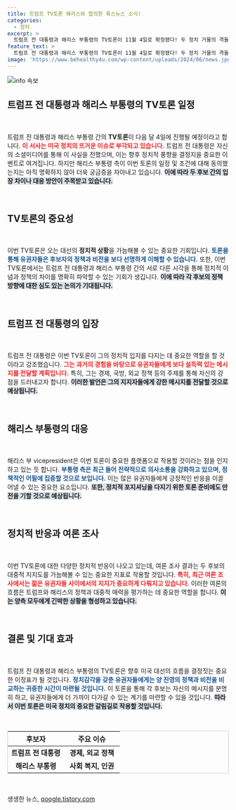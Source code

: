 ```yaml
---
title: 트럼프 TV토론 해리스와 합의한 폭스뉴스 소식!
categories:
  - 정치
excerpt: >
  트럼프 전 대통령과 해리스 부통령의 TV토론이 11월 4일로 확정됐다! 두 정치 거물의 격돌, 과연 누가 승리할지 우리 모두가 주목하고 있다.
feature_text: >
  트럼프 전 대통령과 해리스 부통령의 TV토론이 11월 4일로 확정됐다! 두 정치 거물의 격돌, 과연 누가 승리할지 우리 모두가 주목하고 있다.
image: 'https://www.behealthy4u.com/wp-content/uploads/2024/06/news.jpg'
---
```


<p><img src="https://www.behealthy4u.com/wp-content/uploads/2024/06/news.jpg" alt="info 속보" /></p>

<h2 data-ke-size="size26">트럼프 전 대통령과 해리스 부통령의 TV토론 일정</h2>

<p data-ke-size="size16">&nbsp;</p>

<p>트럼프 전 대통령과 해리스 부통령 간의 <b>TV토론</b>이 다음 달 4일에 진행될 예정이라고 합니다. <b><span style="color: #ee2323;">이 서사는 미국 정치의 뜨거운 이슈로 부각되고 있습니다.</span></b> 트럼프 전 대통령은 자신의 소셜미디어를 통해 이 사실을 전했으며, 이는 향후 정치적 풍향을 결정지을 중요한 이벤트로 여겨집니다. 하지만 해리스 부통령 측이 이번 토론의 일정 및 조건에 대해 동의했는지는 아직 명확하지 않아 더욱 궁금증을 자아내고 있습니다. <b><span style="background-color: #21538527;">이에 따라 두 후보 간의 입장 차이나 대응 방안이 주목받고 있습니다.</span></b></p>

<p data-ke-size="size16">&nbsp;</p>

<h2 data-ke-size="size26">TV토론의 중요성</h2>

<p data-ke-size="size16">&nbsp;</p>

<p>이번 TV토론은 오는 대선의 <b>정치적 상황</b>을 가늠해볼 수 있는 중요한 기회입니다. <b><span style="color: #1a5490;">토론을 통해 유권자들은 후보자의 정책과 비전을 보다 선명하게 이해할 수 있습니다.</span></b> 또한, 이번 TV토론에서는 트럼프 전 대통령과 해리스 부통령 간의 서로 다른 시각을 통해 정치적 이념과 정책의 차이를 명확히 파악할 수 있는 기회가 생깁니다. <b><span style="background-color: #21538527;">이에 따라 각 후보의 정책 방향에 대한 심도 있는 논의가 기대됩니다.</span></b></p>

<p data-ke-size="size16">&nbsp;</p>

<h2 data-ke-size="size26">트럼프 전 대통령의 입장</h2>

<p data-ke-size="size16">&nbsp;</p>

<p>트럼프 전 대통령은 이번 TV토론이 그의 정치적 입지를 다지는 데 중요한 역할을 할 것이라고 강조했습니다. <b><span style="color: #ee2323;">그는 과거의 경험을 바탕으로 유권자들에게 보다 설득력 있는 메시지를 전달할 계획입니다.</span></b> 특히, 그는 경제, 국방, 외교 정책 등의 주제를 통해 자신의 강점을 드러내고자 합니다. <b><span style="background-color: #21538527;">이러한 발언은 그의 지지자들에게 강한 메시지를 전달할 것으로 예상됩니다.</span></b></p>

<p data-ke-size="size16">&nbsp;</p>

<h2 data-ke-size="size26">해리스 부통령의 대응</h2>

<p data-ke-size="size16">&nbsp;</p>

<p>해리스 부 vicepresident은 이번 토론이 중요한 플랫폼으로 작용할 것이라는 점을 인지하고 있는 듯 합니다. <b><span style="color: #1a5490;">부통령 측은 최근 들어 전략적으로 의사소통을 강화하고 있으며, 정책적인 어필에 집중할 것으로 보입니다.</span></b> 이는 많은 유권자들에게 긍정적인 반응을 이끌어낼 수 있는 중요한 요소입니다. <b><span style="background-color: #21538527;">또한, 정치적 포지셔닝을 다지기 위한 토론 준비에도 만전을 기할 것으로 예상됩니다.</span></b></p>

<p data-ke-size="size16">&nbsp;</p>

<h2 data-ke-size="size26">정치적 반응과 여론 조사</h2>

<p data-ke-size="size16">&nbsp;</p>

<p>이번 TV토론에 대한 다양한 정치적 반응이 나오고 있는데, 여론 조사 결과는 두 후보의 대중적 지지도를 가늠해볼 수 있는 중요한 지표로 작용할 것입니다. <b><span style="color: #ee2323;">특히, 최근 여론 조사에서는 젊은 유권자들 사이에서의 지지가 중요하게 다뤄지고 있습니다.</span></b> 이러한 여론의 흐름은 트럼프와 해리스의 정책과 대중적 매력을 평가하는 데 중요한 역할을 합니다. <b><span style="background-color: #21538527;">이는 양측 모두에게 긴박한 상황을 형성하고 있습니다.</span></b></p>

<p data-ke-size="size16">&nbsp;</p>

<h2 data-ke-size="size26">결론 및 기대 효과</h2>

<p data-ke-size="size16">&nbsp;</p>

<p>트럼프 전 대통령과 해리스 부통령의 TV토론은 향후 미국 대선의 흐름을 결정짓는 중요한 이정표가 될 것입니다. <b><span style="color: #1a5490;">정치감각을 갖춘 유권자들에게는 양 진영의 정책과 비전을 비교하는 귀중한 시간이 마련될 것입니다.</span></b> 이 토론을 통해 각 후보는 자신의 메시지를 분명히 하고, 유권자들에게 더 가까이 다가갈 수 있는 계기를 마련할 수 있을 것입니다. <b><span style="background-color: #21538527;">따라서 이번 토론은 미국 정치의 중요한 갈림길로 작용할 것입니다.</span></b></p>

<p data-ke-size="size16">&nbsp;</p>

<table style="width: 100%; border-collapse: collapse; border: 1px solid #ccc;">
<thead>
<tr>
<th style="text-align: center; width: 50%;"><b>후보자</b></th>
<th style="text-align: center; width: 50%;"><b>주요 이슈</b></th>
</tr>
</thead>
<tbody>
<tr>
<td style="text-align: center; height: 17px;"><b>트럼프 전 대통령</b></td>
<td style="text-align: center; height: 17px;"><b>경제, 외교 정책</b></td>
</tr>
<tr>
<td style="text-align: center; height: 17px;"><b>해리스 부통령</b></td>
<td style="text-align: center; height: 17px;"><b>사회 복지, 인권</b></td>
</tr>
</tbody>
</table>

<p data-ke-size="size16">&nbsp;</p>
생생한 뉴스, <a href="https://qoogle.tistory.com" rel="dofollow">qoogle.tistory.com</a>


